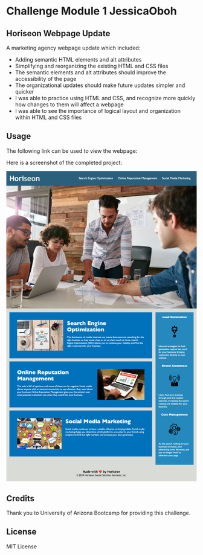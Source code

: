 # Challenge Module 1 JessicaOboh

## Horiseon Webpage Update

A marketing agency webpage update which included:

- Adding semantic HTML elements and alt attributes
- Simplifying and reorganizing the existing HTML and CSS files
- The semantic elements and alt attributes should improve the accessibility of the page
- The organizational updates should make future updates simpler and quicker
- I was able to practice using HTML and CSS, and recognize more quickly how changes to them will affect a webpage
- I was able to see the importance of logical layout and organization within HTML and CSS files 

## Usage

The following link can be used to view the webpage: 

Here is a screenshot of the completed project: 

![Webpage Screenshot](assets/images/JOchallengemod1.png)

## Credits

Thank you to University of Arizona Bootcamp for providing this challenge.

## License

MIT License

